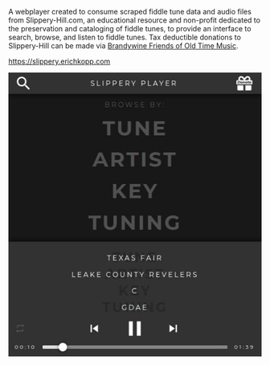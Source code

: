 A webplayer created to consume scraped fiddle tune data and audio files from Slippery-Hill.com, an educational resource and non-profit dedicated to the preservation and cataloging of fiddle tunes, to provide an interface to search, browse, and listen to fiddle tunes. Tax deductible donations to Slippery-Hill can be made via <a href="https://www.brandywinefriends.org/slippery-hill">Brandywine Friends of Old Time Music</a>.

https://slippery.erichkopp.com

![screenshot](screenshot.jpeg)

